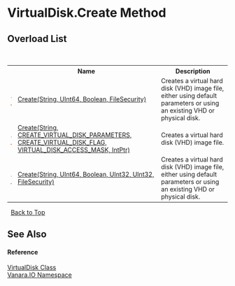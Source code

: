 # VirtualDisk.Create Method 
 


## Overload List
&nbsp;<table><tr><th></th><th>Name</th><th>Description</th></tr><tr><td>![Public method](media/pubmethod.gif "Public method")![Static member](media/static.gif "Static member")</td><td><a href="90df5513-feac-e0f8-e101-13ca82bf0c22">Create(String, UInt64, Boolean, FileSecurity)</a></td><td>
Creates a virtual hard disk (VHD) image file, either using default parameters or using an existing VHD or physical disk.</td></tr><tr><td>![Public method](media/pubmethod.gif "Public method")![Static member](media/static.gif "Static member")</td><td><a href="ab8417ff-fb27-7431-9a40-1d025697d14d">Create(String, CREATE_VIRTUAL_DISK_PARAMETERS, CREATE_VIRTUAL_DISK_FLAG, VIRTUAL_DISK_ACCESS_MASK, IntPtr)</a></td><td>
Creates a virtual hard disk (VHD) image file.</td></tr><tr><td>![Public method](media/pubmethod.gif "Public method")![Static member](media/static.gif "Static member")</td><td><a href="9d1ea635-d5c4-b053-b8cb-23ae113de2f7">Create(String, UInt64, Boolean, UInt32, UInt32, FileSecurity)</a></td><td>
Creates a virtual hard disk (VHD) image file, either using default parameters or using an existing VHD or physical disk.</td></tr></table>&nbsp;
<a href="#virtualdisk.create-method">Back to Top</a>

## See Also


#### Reference
<a href="14596a99-aae8-0fef-6be2-950bbcd08026">VirtualDisk Class</a><br /><a href="d3362b0a-0ff5-4e50-dbee-d2c8d2fbae9f">Vanara.IO Namespace</a><br />